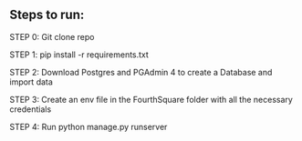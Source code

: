 <h2> Steps to run: </h2>

STEP 0: Git clone repo <br>

STEP 1: pip install -r requirements.txt <br>

STEP 2: Download Postgres and PGAdmin 4 to create a Database and import data <br>

STEP 3: Create an env file in the FourthSquare folder with all the necessary credentials <br>

STEP 4: Run python manage.py runserver <br>
